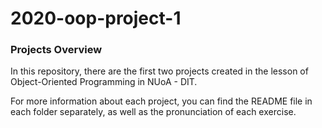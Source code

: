 # 2020-oop-project-1

### Projects Overview

In this repository, there are the first two projects created in
the lesson of Object-Oriented Programming in NUoA - DIT.

For more information about each project, you can find the README
file in each folder separately, as well as the pronunciation of
each exercise.

